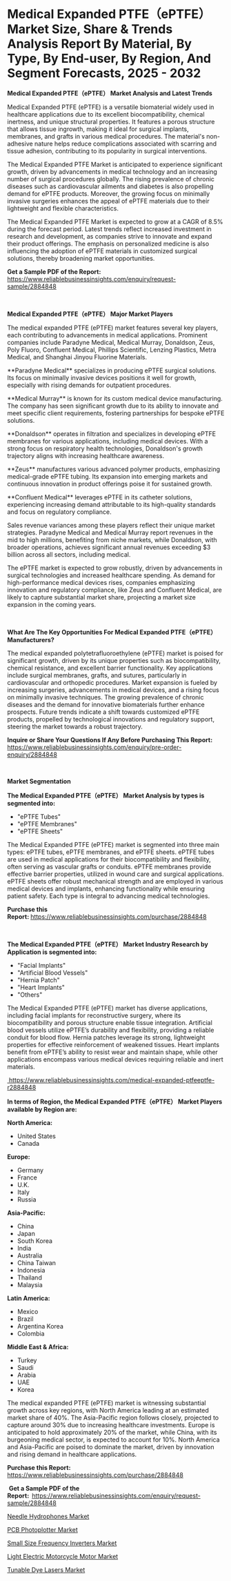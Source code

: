 <p><h1>Medical Expanded PTFE（ePTFE） Market Size, Share & Trends Analysis Report By Material, By Type, By End-user, By Region, And Segment Forecasts, 2025 - 2032</h1></p><p><strong>Medical Expanded PTFE（ePTFE） Market Analysis and Latest Trends</strong></p>
<p><p>Medical Expanded PTFE (ePTFE) is a versatile biomaterial widely used in healthcare applications due to its excellent biocompatibility, chemical inertness, and unique structural properties. It features a porous structure that allows tissue ingrowth, making it ideal for surgical implants, membranes, and grafts in various medical procedures. The material's non-adhesive nature helps reduce complications associated with scarring and tissue adhesion, contributing to its popularity in surgical interventions.</p><p>The Medical Expanded PTFE Market is anticipated to experience significant growth, driven by advancements in medical technology and an increasing number of surgical procedures globally. The rising prevalence of chronic diseases such as cardiovascular ailments and diabetes is also propelling demand for ePTFE products. Moreover, the growing focus on minimally invasive surgeries enhances the appeal of ePTFE materials due to their lightweight and flexible characteristics.</p><p>The Medical Expanded PTFE Market is expected to grow at a CAGR of 8.5% during the forecast period. Latest trends reflect increased investment in research and development, as companies strive to innovate and expand their product offerings. The emphasis on personalized medicine is also influencing the adoption of ePTFE materials in customized surgical solutions, thereby broadening market opportunities.</p></p>
<p><strong>Get a Sample PDF of the Report:&nbsp;</strong> <a href="https://www.reliablebusinessinsights.com/enquiry/request-sample/2884848?utm_campaign=1113&utm_medium=2&utm_source=Github&utm_content=ia&utm_term=13032025&utm_id=medical-expanded-ptfeeptfe">https://www.reliablebusinessinsights.com/enquiry/request-sample/2884848</a></p>
<p>&nbsp;</p>
<p><strong>Medical Expanded PTFE（ePTFE） Major Market Players</strong></p>
<p><p>The medical expanded PTFE (ePTFE) market features several key players, each contributing to advancements in medical applications. Prominent companies include Paradyne Medical, Medical Murray, Donaldson, Zeus, Poly Fluoro, Confluent Medical, Phillips Scientific, Lenzing Plastics, Metra Medical, and Shanghai Jinyou Fluorine Materials.</p><p>**Paradyne Medical** specializes in producing ePTFE surgical solutions. Its focus on minimally invasive devices positions it well for growth, especially with rising demands for outpatient procedures.</p><p>**Medical Murray** is known for its custom medical device manufacturing. The company has seen significant growth due to its ability to innovate and meet specific client requirements, fostering partnerships for bespoke ePTFE solutions.</p><p>**Donaldson** operates in filtration and specializes in developing ePTFE membranes for various applications, including medical devices. With a strong focus on respiratory health technologies, Donaldson's growth trajectory aligns with increasing healthcare awareness.</p><p>**Zeus** manufactures various advanced polymer products, emphasizing medical-grade ePTFE tubing. Its expansion into emerging markets and continuous innovation in product offerings poise it for sustained growth.</p><p>**Confluent Medical** leverages ePTFE in its catheter solutions, experiencing increasing demand attributable to its high-quality standards and focus on regulatory compliance. </p><p>Sales revenue variances among these players reflect their unique market strategies. Paradyne Medical and Medical Murray report revenues in the mid to high millions, benefiting from niche markets, while Donaldson, with broader operations, achieves significant annual revenues exceeding $3 billion across all sectors, including medical.</p><p>The ePTFE market is expected to grow robustly, driven by advancements in surgical technologies and increased healthcare spending. As demand for high-performance medical devices rises, companies emphasizing innovation and regulatory compliance, like Zeus and Confluent Medical, are likely to capture substantial market share, projecting a market size expansion in the coming years.</p></p>
<p>&nbsp;</p>
<p><strong>What Are The Key Opportunities For Medical Expanded PTFE（ePTFE） Manufacturers?</strong></p>
<p><p>The medical expanded polytetrafluoroethylene (ePTFE) market is poised for significant growth, driven by its unique properties such as biocompatibility, chemical resistance, and excellent barrier functionality. Key applications include surgical membranes, grafts, and sutures, particularly in cardiovascular and orthopedic procedures. Market expansion is fueled by increasing surgeries, advancements in medical devices, and a rising focus on minimally invasive techniques. The growing prevalence of chronic diseases and the demand for innovative biomaterials further enhance prospects. Future trends indicate a shift towards customized ePTFE products, propelled by technological innovations and regulatory support, steering the market towards a robust trajectory.</p></p>
<p><strong>Inquire or Share Your Questions If Any Before Purchasing This Report:</strong> <a href="https://www.reliablebusinessinsights.com/enquiry/pre-order-enquiry/2884848?utm_campaign=1113&utm_medium=2&utm_source=Github&utm_content=ia&utm_term=13032025&utm_id=medical-expanded-ptfeeptfe">https://www.reliablebusinessinsights.com/enquiry/pre-order-enquiry/2884848</a></p>
<p>&nbsp;</p>
<p><strong>Market Segmentation</strong></p>
<p><strong>The Medical Expanded PTFE（ePTFE） Market Analysis by types is segmented into:</strong></p>
<p><ul><li>"ePTFE Tubes"</li><li>"ePTFE Membranes"</li><li>"ePTFE Sheets"</li></ul></p>
<p><p>The Medical Expanded PTFE (ePTFE) market is segmented into three main types: ePTFE tubes, ePTFE membranes, and ePTFE sheets. ePTFE tubes are used in medical applications for their biocompatibility and flexibility, often serving as vascular grafts or conduits. ePTFE membranes provide effective barrier properties, utilized in wound care and surgical applications. ePTFE sheets offer robust mechanical strength and are employed in various medical devices and implants, enhancing functionality while ensuring patient safety. Each type is integral to advancing medical technologies.</p></p>
<p><strong>Purchase this Report:&nbsp;</strong><a href="https://www.reliablebusinessinsights.com/purchase/2884848?utm_campaign=1113&utm_medium=2&utm_source=Github&utm_content=ia&utm_term=13032025&utm_id=medical-expanded-ptfeeptfe">https://www.reliablebusinessinsights.com/purchase/2884848</a></p>
<p>&nbsp;</p>
<p><strong>The Medical Expanded PTFE（ePTFE） Market Industry Research by Application is segmented into:</strong></p>
<p><ul><li>"Facial Implants"</li><li>"Artificial Blood Vessels"</li><li>"Hernia Patch"</li><li>"Heart Implants"</li><li>"Others"</li></ul></p>
<p><p>The Medical Expanded PTFE (ePTFE) market has diverse applications, including facial implants for reconstructive surgery, where its biocompatibility and porous structure enable tissue integration. Artificial blood vessels utilize ePTFE’s durability and flexibility, providing a reliable conduit for blood flow. Hernia patches leverage its strong, lightweight properties for effective reinforcement of weakened tissues. Heart implants benefit from ePTFE’s ability to resist wear and maintain shape, while other applications encompass various medical devices requiring reliable and inert materials.</p></p>
<p><a href="https://www.reliablebusinessinsights.com/medical-expanded-ptfeeptfe-r2884848?utm_campaign=1113&utm_medium=2&utm_source=Github&utm_content=ia&utm_term=13032025&utm_id=medical-expanded-ptfeeptfe">&nbsp;https://www.reliablebusinessinsights.com/medical-expanded-ptfeeptfe-r2884848</a></p>
<p><strong>In terms of Region, the Medical Expanded PTFE（ePTFE） Market Players available by Region are:</strong></p>
<p>
    <p> <strong> North America: </strong>
        <ul>
            <li>United States</li>
            <li>Canada</li>
        </ul>
        </p> 
    <p> <strong> Europe: </strong>
        <ul>
            <li>Germany</li>
            <li>France</li>
            <li>U.K.</li>
            <li>Italy</li>
            <li>Russia</li>
        </ul>
        </p> 
    <p> <strong> Asia-Pacific: </strong>
        <ul>
            <li>China</li>
            <li>Japan</li>
            <li>South Korea</li>
            <li>India</li>
            <li>Australia</li>
            <li>China Taiwan</li>
            <li>Indonesia</li>
            <li>Thailand</li>
            <li>Malaysia</li>
        </ul>
        </p> 
    <p> <strong> Latin America: </strong>
        <ul>
            <li>Mexico</li>
            <li>Brazil</li>
            <li>Argentina Korea</li>
            <li>Colombia</li>
        </ul>
        </p> 
    <p> <strong> Middle East & Africa: </strong>
        <ul>
            <li>Turkey</li>
            <li>Saudi</li>
            <li>Arabia</li>
            <li>UAE</li>
            <li>Korea</li>
        </ul>
    </p>
    </p>
<p><p>The medical expanded PTFE (ePTFE) market is witnessing substantial growth across key regions, with North America leading at an estimated market share of 40%. The Asia-Pacific region follows closely, projected to capture around 30% due to increasing healthcare investments. Europe is anticipated to hold approximately 20% of the market, while China, with its burgeoning medical sector, is expected to account for 10%. North America and Asia-Pacific are poised to dominate the market, driven by innovation and rising demand in healthcare applications.</p></p>
<p><strong>Purchase this Report: </strong><a href="https://www.reliablebusinessinsights.com/purchase/2884848?utm_campaign=1113&utm_medium=2&utm_source=Github&utm_content=ia&utm_term=13032025&utm_id=medical-expanded-ptfeeptfe">https://www.reliablebusinessinsights.com/purchase/2884848</a></p>
<p>&nbsp;<strong>Get a Sample PDF of the Report:&nbsp;&nbsp;</strong><a href="https://www.reliablebusinessinsights.com/enquiry/request-sample/2884848?utm_campaign=1113&utm_medium=2&utm_source=Github&utm_content=ia&utm_term=13032025&utm_id=medical-expanded-ptfeeptfe">https://www.reliablebusinessinsights.com/enquiry/request-sample/2884848</a></p>
<p><strong></strong></p>
<p><p><a href="https://github.com/zappasuccofz/Market-Research-Report-List-1/blob/main/needle-hydrophones-market.md?utm_campaign=1113&utm_medium=2&utm_source=Github&utm_content=ia&utm_term=13032025&utm_id=medical-expanded-ptfeeptfe">Needle Hydrophones Market</a></p><p><a href="https://github.com/yosenadhler/Market-Research-Report-List-1/blob/main/pcb-photoplotter-market.md?utm_campaign=1113&utm_medium=2&utm_source=Github&utm_content=ia&utm_term=13032025&utm_id=medical-expanded-ptfeeptfe">PCB Photoplotter Market</a></p><p><a href="https://github.com/artussavasrv/Market-Research-Report-List-1/blob/main/small-size-frequency-inverters-market.md?utm_campaign=1113&utm_medium=2&utm_source=Github&utm_content=ia&utm_term=13032025&utm_id=medical-expanded-ptfeeptfe">Small Size Frequency Inverters Market</a></p><p><a href="https://github.com/abbasgwiltke/Market-Research-Report-List-1/blob/main/light-electric-motorcycle-motor-market.md?utm_campaign=1113&utm_medium=2&utm_source=Github&utm_content=ia&utm_term=13032025&utm_id=medical-expanded-ptfeeptfe">Light Electric Motorcycle Motor Market</a></p><p><a href="https://github.com/tauchzuazoli/Market-Research-Report-List-1/blob/main/tunable-dye-lasers-market.md?utm_campaign=1113&utm_medium=2&utm_source=Github&utm_content=ia&utm_term=13032025&utm_id=medical-expanded-ptfeeptfe">Tunable Dye Lasers Market</a></p></p>